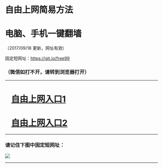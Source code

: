﻿# 自由上网简易方法

# 电脑、手机一键翻墙

（2017/09/18 更新，网址有效）

固定短网址：https://git.io/free99

### （微信如打不开，请转到浏览器打开）


***





# &nbsp;&nbsp; <a href="http://ft891819382.fwq-tz1005.info/fwqtz01.html?t=091800121318 " target="_blank">自由上网入口1</a>
# &nbsp;&nbsp; <a href="http://ft2224612375.fwq-tz1006.info/fwqtz02.html?t=091800123239 " target="_blank">自由上网入口2</a>
***

### 请记住下图中固定短网址：

<img src="https://s3-us-west-2.amazonaws.com/fwq-1001/yjfq-20170905okok.png" /> 


***

